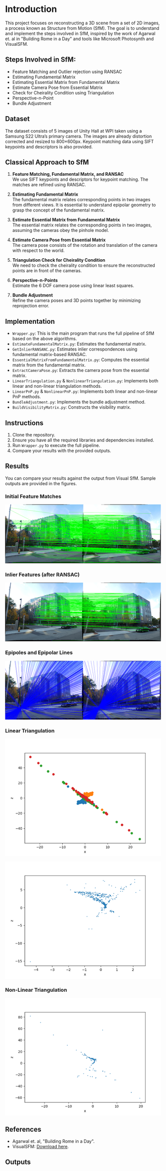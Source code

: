 # Introduction
This project focuses on reconstructing a 3D scene from a set of 2D images, a process known as Structure from Motion (SfM). The goal is to understand and implement the steps involved in SfM, inspired by the work of Agarwal et. al in "Building Rome in a Day" and tools like Microsoft Photosynth and VisualSFM.

## Steps Involved in SfM:
- Feature Matching and Outlier rejection using RANSAC
- Estimating Fundamental Matrix
- Estimating Essential Matrix from Fundamental Matrix
- Estimate Camera Pose from Essential Matrix
- Check for Cheirality Condition using Triangulation
- Perspective-n-Point
- Bundle Adjustment

## Dataset
The dataset consists of 5 images of Unity Hall at WPI taken using a Samsung S22 Ultra’s primary camera. The images are already distortion corrected and resized to 800×600px. Keypoint matching data using SIFT keypoints and descriptors is also provided.

## Classical Approach to SfM
1. **Feature Matching, Fundamental Matrix, and RANSAC**  
We use SIFT keypoints and descriptors for keypoint matching. The matches are refined using RANSAC.

2. **Estimating Fundamental Matrix**  
The fundamental matrix relates corresponding points in two images from different views. It is essential to understand epipolar geometry to grasp the concept of the fundamental matrix.

3. **Estimate Essential Matrix from Fundamental Matrix**  
The essential matrix relates the corresponding points in two images, assuming the cameras obey the pinhole model.

4. **Estimate Camera Pose from Essential Matrix**  
The camera pose consists of the rotation and translation of the camera with respect to the world.

5. **Triangulation Check for Cheirality Condition**  
We need to check the cheirality condition to ensure the reconstructed points are in front of the cameras.

6. **Perspective-n-Points**  
Estimate the 6 DOF camera pose using linear least squares.

7. **Bundle Adjustment**  
Refine the camera poses and 3D points together by minimizing reprojection error.

## Implementation
- `Wrapper.py`: This is the main program that runs the full pipeline of SfM based on the above algorithms.
- `EstimateFundamentalMatrix.py`: Estimates the fundamental matrix.
- `GetInlierRANSANC.py`: Estimates inlier correspondences using fundamental matrix-based RANSAC.
- `EssentialMatrixFromFundamentalMatrix.py`: Computes the essential matrix from the fundamental matrix.
- `ExtractCameraPose.py`: Extracts the camera pose from the essential matrix.
- `LinearTriangulation.py` & `NonlinearTriangulation.py`: Implements both linear and non-linear triangulation methods.
- `LinearPnP.py` & `NonlinearPnP.py`: Implements both linear and non-linear PnP methods.
- `BundleAdjustment.py`: Implements the bundle adjustment method.
- `BuildVisibilityMatrix.py`: Constructs the visibility matrix.


## Instructions
1. Clone the repository.
2. Ensure you have all the required libraries and dependencies installed.
3. Run `Wrapper.py` to execute the full pipeline.
4. Compare your results with the provided outputs.

## Results
You can compare your results against the output from Visual SfM. Sample outputs are provided in the figures.

### Initial Feature Matches
![feature_matches](Outputs/feature_matches.png)


### Inlier Features (after RANSAC)
![feature_matches](Outputs/inlier_features_ransac.png)


### Epipoles and Epipolar Lines
![epipolar](Outputs/epipolar_1-2_new.png)


### Linear Triangulation
![Triangulation_1](Outputs/linear_triangulation_1.png)

![Triangulation](Outputs/linear_triangulation.png)

### Non-Linear Triangulation
![Non-Linear-Triangulation](Outputs/non-linear_triangulation.png)

## References
- Agarwal et. al, "Building Rome in a Day".
- VisualSFM: [Download here](https://user-images.githubusercontent.com/63463655/236314227-9ccb62e4-fa8e-4f85-ae54-ef4660ceb949.png).

## Outputs


